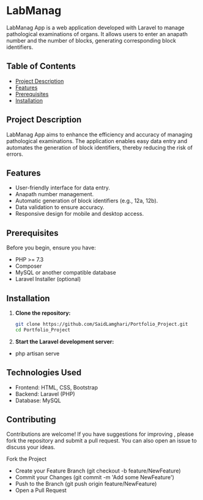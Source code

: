 # LabManag

LabManag App is a web application developed with Laravel to manage pathological examinations of organs. It allows users to enter an anapath number and the number of blocks, generating corresponding block identifiers.

## Table of Contents

- [Project Description](#project-description)
- [Features](#features)
- [Prerequisites](#prerequisites)
- [Installation](#installation)


## Project Description

LabManag App aims to enhance the efficiency and accuracy of managing pathological examinations. The application enables easy data entry and automates the generation of block identifiers, thereby reducing the risk of errors.

## Features

- User-friendly interface for data entry.
- Anapath number management.
- Automatic generation of block identifiers (e.g., 12a, 12b).
- Data validation to ensure accuracy.
- Responsive design for mobile and desktop access.

## Prerequisites

Before you begin, ensure you have:

- PHP >= 7.3
- Composer
- MySQL or another compatible database
- Laravel Installer (optional)

## Installation

1. **Clone the repository:**

   ```bash
   git clone https://github.com/SaidLamghari/Portfolio_Project.git
   cd Portfolio_Project

2. **Start the Laravel development server:**

- php artisan serve

## Technologies Used
* Frontend: HTML, CSS, Bootstrap
* Backend: Laravel (PHP)
* Database: MySQL

## Contributing
Contributions are welcome! If you have suggestions for improving , please fork the repository and submit a pull request. You can also open an issue to discuss your ideas.

Fork the Project
- Create your Feature Branch (git checkout -b feature/NewFeature)
- Commit your Changes (git commit -m 'Add some NewFeature')
- Push to the Branch (git push origin feature/NewFeature)
- Open a Pull Request